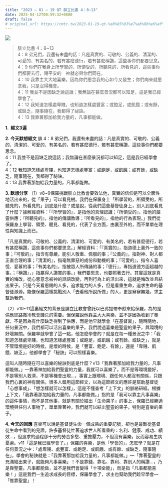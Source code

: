 ```yaml
---
title: "2023 – 01 – 19 QT 腓立比書 4：8~13"
date: 2025-04-12T00:59:32+0800
draft: false
# original_url: https://cmtc.tw/2023-01-19-qt-%e8%85%93%e7%ab%8b%e6%af%94%e6%9b%b8-%e8%85%93%e7%ab%8b%e6%af%94%e6%9b%b8-4%ef%bc%9a813
---
```


![](/images/qt.jpg)
> 腓立比書 4：8\~13  
> 4：8 弟兄們，我還有未盡的話：凡是真實的、可敬的、公義的、清潔的、可愛的、有美名的，若有甚麼德行，若有甚麼稱讚，這些事你們都要思念。  
> 4：9 你們在我身上所學習的，所領受的，所聽見的，所看見的，這些事你們都要去行，賜平安的　神就必與你們同在。  
> 4：10 我靠主大大地喜樂，因為你們思念我的心如今又發生；你們向來就思念我，只是沒得機會。  
> 4：11 我並不是因缺乏說這話；我無論在甚麼景況都可以知足，這是我已經學會了。  
> 4：12 我知道怎樣處卑賤，也知道怎樣處豐富；或飽足，或飢餓；或有餘，或缺乏，隨事隨在，我都得了祕訣。  
> 4：13 我靠著那加給我力量的，凡事都能做。

**1.  經文3遍**

**2. 今天默想經文**
腓 4：8 弟兄們，我還有未盡的話：凡是真實的、可敬的、公義的、清潔的、可愛的、有美名的，若有甚麼德行，若有甚麼稱讚，這些事你們都要思念。  
4：11 我並不是因缺乏說這話；我無論在甚麼景況都可以知足，這是我已經學會了。  
4：12 我知道怎樣處卑賤，也知道怎樣處豐富；或飽足，或飢餓；或有餘，或缺乏，隨事隨在，我都得了祕訣。  
4：13 我靠著那加給我力量的，凡事都能做。

**3. 默想分享**
（1）v8\~9保羅挑戰腓立比教會要效法他，真實的信仰是可以全面性地活出來的，從「果子」可以看見樹。我們在保羅身上「所學習的，所領受的，所聽見的，所看見的」到底是什麼？或是說，從我們這些基督徒身上，別人到底看見了什麼？據解經資料：「『所學習的』，是指他的真理認識；『所領受的』，指他的屬靈供應；『所聽見的』，指他的傳講教導；『所看見的』，指他的行為表現。」我們從保羅身上學習、領受、聽見、看見的，代表了全方面，由裏至外的，而不單單在理性與知識上而已。

「凡是真實的、可敬的、公義的、清潔的、可愛的、有美名的，若有甚麼德行，若有甚麼稱讚，這些事你們都要思念。」解經資料：「『真實的』，指道德上裏外一致的事；『可敬的』，指含有尊嚴，能引人敬重、佩服的事；『公義的』，指對神、對人都正直合理的事；『清潔的』，指毫無罪惡的成份和動機的事；『可愛的』，指令人喜悅、愛慕的事；『有美名的』，指被眾人所傳誦的事；『德行』，專指道德方面超越的事。；『稱讚』，」指贏得人讚賞的事。」我們要思念，也要照著去行。其實這就是真實的悔改，從心思意念被神的話語改變，再到行為上的活出來，這就是悔改並且結出果子。只是今天看恩賜的人多，追求能力的人多，但是看重生命，追求生命的基督徒渺渺。能像保羅這樣挑戰別人「去看他所說所做」的人，更是竂竂無幾，求主幫助我們。

（2）v10\~11這裏經文的背景是腓立比教會曾託以巴弗提帶奉獻來給保羅，為的是供應耶路撒冷教會饑荒的需要。但保羅說他靠主大大喜樂，並不是因為收到了奉獻，不是因為有什麼缺乏得到了供應，而是他早就學會「在基督裏」，隨時隨地，任何景況中，我們都可以活出喜樂的果子。我們說過喜樂是聖靈的果子，與環境的好壞無關。保羅早就學會了這一點，他怎麼學會的？就是在每一種景況之中：「我知道怎樣處卑賤，也知道怎樣處豐富；或飽足，或飢餓；或有餘，或缺乏」，就是不管環境是好的時候，是壞的時候，是「豐富、飽足、有餘」，還是「卑賤、飢餓、缺乏」，他都學會了「秘訣」可以照樣喜樂。

這叫人隨時隨在可以喜樂的秘訣到底是什麼？v13「我靠著那加給我力量的，凡事都能做。」—靠著神加給我們聖靈的力量，我就可以喜樂了。而不是等環境變好，不是等別人救濟，不是等機會出現…，事實上跟環境、跟任何人都沒有關係，只跟我們心裏的神有關係。很多人錯用這節經文，以為這節經文的應許是幫助基督徒「心想事成」、「想怎樣就可以怎樣」，這是不懂查考「上下文」的脈絡研經。根據上下文，「我靠著那加給我力量的，凡事都能做。」指的是「我可以靠主凡事喜樂」的這件事情，而不是其他事，就是有關於結出「生命果子」的事上，保羅已經勝過環境與任何人事物了，單單靠著神，我們就可以結出聖靈的果子，特別是喜樂的果子。

**4. 今天的回應**
喜樂可以說是基督徒生命一個成熟的重要記號，卻也是最難從基督徒生命中看到的見證。許多基督徒忙著追求世人所看重的：名利、健康、成功、績效…，但追求的過程卻十分的勞苦多愁、重擔壓力，不但沒有喜樂，反而容易生病憂慮。v11「這是我已經學會了。」保羅的喜樂，是他「學會的」，怎麼學？就是在任何景況之中：「處卑賤、處豐富、或飽足、或飢餓、或有餘、或缺乏、隨事隨在」，學會的秘訣就是：「我靠著那加給我力量的，凡事都能做。」—「靠著聖靈的充滿結出果子，就能夠凡事喜樂」！不是靠錢、靠名、靠利、靠別人的稱讚…，乃是靠聖靈。凡事都能做，並不是我們會變得「十項全能」，而是指「凡事都能喜樂！」這是我們一生追求成長的目標，保羅學會了，求主也幫助我們趁早學會—「惟靠聖靈」！
